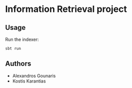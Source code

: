 Information Retrieval project
=============================

## Usage
Run the indexer:

```
sbt run
```


## Authors
* Alexandros Gounaris
* Kostis Karantias
